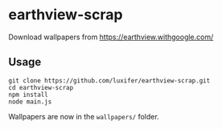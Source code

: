 # earthview-scrap

Download wallpapers from https://earthview.withgoogle.com/

## Usage

```shell
git clone https://github.com/luxifer/earthview-scrap.git
cd earthview-scrap
npm install
node main.js
```

Wallpapers are now in the `wallpapers/` folder.
